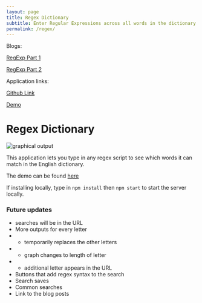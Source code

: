 ```yaml
---
layout: page
title: Regex Dictionary
subtitle: Enter Regular Expressions across all words in the dictionary
permalink: /regex/
---
```


Blogs:

[RegExp Part 1](https://mikemerin.github.io/RegExp-1/)

[RegExp Part 2](https://mikemerin.github.io/RegExp-2/)

Application links:

[Github Link](https://github.com/mikemerin/RegexDictionary)

[Demo](https://regexdictionary.herokuapp.com/)

# Regex Dictionary

![graphical output](https://imgur.com/AZKTrX9.png)

This application lets you type in any regex script to see which words it can match in the English dictionary.

The demo can be found [here](https://regexdictionary.herokuapp.com/)

If installing locally, type in `npm install` then `npm start` to start the server locally.

### Future updates
- searches will be in the URL
- More outputs for every letter
- - temporarily replaces the other letters
- - graph changes to length of letter
- - additional letter appears in the URL
- Buttons that add regex syntax to the search
- Search saves
- Common searches
- Link to the blog posts
